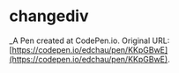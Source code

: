 # changediv
 _A Pen created at CodePen.io. Original URL: [https://codepen.io/edchau/pen/KKpGBwE](https://codepen.io/edchau/pen/KKpGBwE).

 